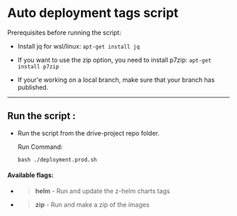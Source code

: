 # Auto deployment tags script

Prerequisites before running the script:

- Install jq for wsl/linux:
  `apt-get install jq`

- If you want to use the zip option, you need to install p7zip:
  `apt-get install p7zip`

- If your'e working on a local branch, make sure that your branch has published.

---

## Run the script :

- Run the script from the drive-project repo folder.

  Run Command:

  ```
  bash ./deployment.prod.sh
  ```

#### Available flags:

- > **helm** - Run and update the z-helm charts tags
- > **zip** - Run and make a zip of the images
